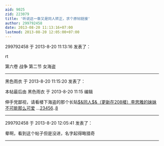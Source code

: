 ```yaml
---
aid: 9025
zid: 223079
title: '听说这一章又是同人转正，求个原帖链接'
author: 299792458
date: 2013-08-20 11:13:16+07:00
lastmod: 2013-08-20 12:05:00+07:00
---
```


299792458 于 2013-8-20 11:13:16 发表了：

rt

第六卷 战争 第二节 女海盗

---------

黑色雨衣 于 2013-8-20 11:15:20 发表了：

本帖最后由 黑色雨衣 于 2013-8-20 11:15 编辑 

伸手党鄙视，请看楼下海盗的那个长贴[\$&同人\$&（更新在208楼）李思雅的妹妹不可能那么可爱](http://bbs.cctvdream.com.cn/forum.php?mod=viewthread&tid=127881&extra=page%3D1) ...[2](http://bbs.cctvdream.com.cn/forum.php?mod=viewthread&tid=127881&extra=page%3D1&page=2)[3](http://bbs.cctvdream.com.cn/forum.php?mod=viewthread&tid=127881&extra=page%3D1&page=3)[4](http://bbs.cctvdream.com.cn/forum.php?mod=viewthread&tid=127881&extra=page%3D1&page=4)[5](http://bbs.cctvdream.com.cn/forum.php?mod=viewthread&tid=127881&extra=page%3D1&page=5)[6](http://bbs.cctvdream.com.cn/forum.php?mod=viewthread&tid=127881&extra=page%3D1&page=6)..[8](http://bbs.cctvdream.com.cn/forum.php?mod=viewthread&tid=127881&extra=page%3D1&page=8)

---------

299792458 于 2013-8-20 12:05:41 发表了：

晕啊，看到这个帖子但是没进，名字起得略猎奇

---------

